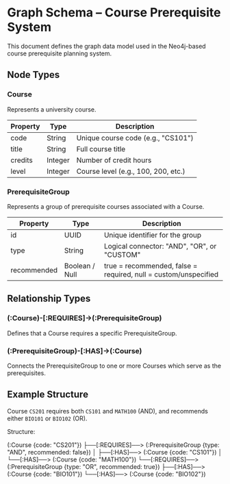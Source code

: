 # Graph Schema – Course Prerequisite System

This document defines the graph data model used in the Neo4j-based course prerequisite planning system.

## Node Types

### Course

Represents a university course.

| Property  | Type    | Description                            |
|-----------|---------|----------------------------------------|
| code      | String  | Unique course code (e.g., "CS101")     |
| title     | String  | Full course title                      |
| credits   | Integer | Number of credit hours                 |
| level     | Integer | Course level (e.g., 100, 200, etc.)    |

### PrerequisiteGroup

Represents a group of prerequisite courses associated with a Course.

| Property     | Type            | Description                                                       |
|--------------|------------------|-------------------------------------------------------------------|
| id           | UUID            | Unique identifier for the group                                   |
| type         | String          | Logical connector: "AND", "OR", or "CUSTOM"                       |
| recommended  | Boolean / Null  | true = recommended, false = required, null = custom/unspecified   |

## Relationship Types

### (:Course)-[:REQUIRES]->(:PrerequisiteGroup)

Defines that a Course requires a specific PrerequisiteGroup.

### (:PrerequisiteGroup)-[:HAS]->(:Course)

Connects the PrerequisiteGroup to one or more Courses which serve as the prerequisites.

## Example Structure

Course `CS201` requires both `CS101` and `MATH100` (AND), and recommends either `BIO101` or `BIO102` (OR).

Structure:

(:Course {code: "CS201"})
    ├──[:REQUIRES]──> (:PrerequisiteGroup {type: "AND", recommended: false})
    │                      ├──[:HAS]──> (:Course {code: "CS101"})
    │                      └──[:HAS]──> (:Course {code: "MATH100"})
    └──[:REQUIRES]──> (:PrerequisiteGroup {type: "OR", recommended: true})
                           ├──[:HAS]──> (:Course {code: "BIO101"})
                           └──[:HAS]──> (:Course {code: "BIO102"})
